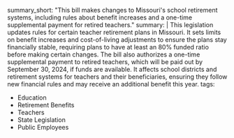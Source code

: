 summary_short: "This bill makes changes to Missouri's school retirement systems, including rules about benefit increases and a one-time supplemental payment for retired teachers."
summary: |
  This legislation updates rules for certain teacher retirement plans in Missouri. It sets limits on benefit increases and cost-of-living adjustments to ensure the plans stay financially stable, requiring plans to have at least an 80% funded ratio before making certain changes. The bill also authorizes a one-time supplemental payment to retired teachers, which will be paid out by September 30, 2024, if funds are available. It affects school districts and retirement systems for teachers and their beneficiaries, ensuring they follow new financial rules and may receive an additional benefit this year.
tags:
  - Education
  - Retirement Benefits
  - Teachers
  - State Legislation
  - Public Employees
